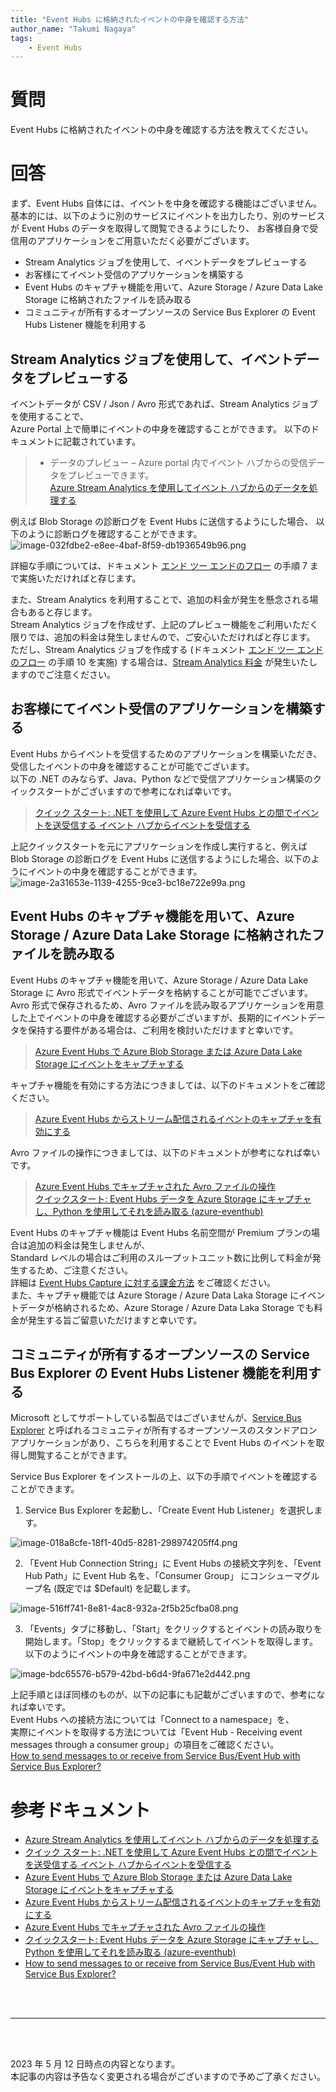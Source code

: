 ```yaml
---
title: "Event Hubs に格納されたイベントの中身を確認する方法"
author_name: "Takumi Nagaya"
tags:
    - Event Hubs
---
```


# 質問
Event Hubs に格納されたイベントの中身を確認する方法を教えてください。
# 回答
まず、Event Hubs 自体には、イベントを中身を確認する機能はございません。<br/>
基本的には、以下のように別のサービスにイベントを出力したり、別のサービスが Event Hubs のデータを取得して閲覧できるようにしたり、
お客様自身で受信用のアプリケーションをご用意いただく必要がございます。

- Stream Analytics ジョブを使用して、イベントデータをプレビューする
- お客様にてイベント受信のアプリケーションを構築する
- Event Hubs のキャプチャ機能を用いて、Azure Storage / Azure Data Lake Storage に格納されたファイルを読み取る
- コミュニティが所有するオープンソースの Service Bus Explorer の Event Hubs Listener 機能を利用する

## Stream Analytics ジョブを使用して、イベントデータをプレビューする
イベントデータが CSV / Json / Avro 形式であれば、Stream Analytics ジョブを使用することで、<br/>
Azure Portal 上で簡単にイベントの中身を確認することができます。
以下のドキュメントに記載されています。

>- データのプレビュー – Azure portal 内でイベント ハブからの受信データをプレビューできます。<br/>
[Azure Stream Analytics を使用してイベント ハブからのデータを処理する](https://learn.microsoft.com/ja-JP/azure/event-hubs/process-data-azure-stream-analytics)

例えば Blob Storage の診断ログを Event Hubs に送信するようにした場合、
以下のように診断ログを確認することができます。<br/>
![image-032fdbe2-e8ee-4baf-8f59-db1936549b96.png]({{site.baseurl}}/media/2023/05/image-032fdbe2-e8ee-4baf-8f59-db1936549b96.png)

詳細な手順については、ドキュメント [エンド ツー エンドのフロー](https://learn.microsoft.com/ja-JP/azure/event-hubs/process-data-azure-stream-analytics#end-to-end-flow) の手順 7 まで実施いただければと存じます。

また、Stream Analytics を利用することで、追加の料金が発生を懸念される場合もあると存じます。<br/>
Stream Analytics ジョブを作成せず、上記のプレビュー機能をご利用いただく限りでは、追加の料金は発生しませんので、ご安心いただければと存じます。<br/>
ただし、Stream Analytics ジョブを作成する (ドキュメント [エンド ツー エンドのフロー](https://learn.microsoft.com/ja-JP/azure/event-hubs/process-data-azure-stream-analytics#end-to-end-flow) の手順 10 を実施) する場合は、[Stream Analytics 料金](https://azure.microsoft.com/ja-jp/pricing/details/stream-analytics/) が発生いたしますのでご注意ください。

## お客様にてイベント受信のアプリケーションを構築する
Event Hubs からイベントを受信するためのアプリケーションを構築いただき、受信したイベントの中身を確認することが可能でございます。<br/>
以下の .NET のみならず、Java、Python などで受信アプリケーション構築のクイックスタートがございますので参考になれば幸いです。

>[クイック スタート: .NET を使用して Azure Event Hubs との間でイベントを送受信する イベント ハブからイベントを受信する](https://learn.microsoft.com/ja-jp/azure/event-hubs/event-hubs-dotnet-standard-getstarted-send?tabs=connection-string%2Croles-azure-portal#receive-events-from-the-event-hub)

上記クイックスタートを元にアプリケーションを作成し実行すると、例えば Blob Storage の診断ログを Event Hubs に送信するようにした場合、以下のようにイベントの中身を確認することができます。<br/>
![image-2a31653e-1139-4255-9ce3-bc18e722e99a.png]({{site.baseurl}}/media/2023/05/image-2a31653e-1139-4255-9ce3-bc18e722e99a.png)

## Event Hubs のキャプチャ機能を用いて、Azure Storage / Azure Data Lake Storage に格納されたファイルを読み取る
Event Hubs のキャプチャ機能を用いて、Azure Storage / Azure Data Lake Storage に Avro 形式でイベントデータを格納することが可能でございます。<br/>
Avro 形式で保存されるため、Avro ファイルを読み取るアプリケーションを用意した上でイベントの中身を確認する必要がございますが、長期的にイベントデータを保持する要件がある場合は、ご利用を検討いただけますと幸いです。

>[Azure Event Hubs で Azure Blob Storage または Azure Data Lake Storage にイベントをキャプチャする](https://learn.microsoft.com/ja-jp/azure/event-hubs/event-hubs-capture-overview)

キャプチャ機能を有効にする方法につきましては、以下のドキュメントをご確認ください。<br/>
>[Azure Event Hubs からストリーム配信されるイベントのキャプチャを有効にする](https://learn.microsoft.com/ja-jp/azure/event-hubs/event-hubs-capture-enable-through-portal)

Avro ファイルの操作につきましては、以下のドキュメントが参考になれば幸いです。
>[Azure Event Hubs でキャプチャされた Avro ファイルの操作](https://learn.microsoft.com/ja-jp/azure/event-hubs/explore-captured-avro-files)<br/>
[クイックスタート: Event Hubs データを Azure Storage にキャプチャし、Python を使用してそれを読み取る (azure-eventhub)](https://learn.microsoft.com/ja-jp/azure/event-hubs/event-hubs-capture-python)

Event Hubs のキャプチャ機能は Event Hubs 名前空間が Premium プランの場合は追加の料金は発生しませんが、<br/>
Standard レベルの場合はご利用のスループットユニット数に比例して料金が発生するため、ご注意ください。<br/>
詳細は [Event Hubs Capture に対する課金方法](https://learn.microsoft.com/ja-jp/azure/event-hubs/event-hubs-capture-overview#how-event-hubs-capture-is-charged) をご確認ください。<br/>
また、キャプチャ機能では Azure Storage / Azure Data Laka Storage にイベントデータが格納されるため、Azure Storage / Azure Data Laka Storage でも料金が発生する旨ご留意いただけますと幸いです。

## コミュニティが所有するオープンソースの Service Bus Explorer の Event Hubs Listener 機能を利用する
Microsoft としてサポートしている製品ではございませんが、[Service Bus Explorer](https://github.com/paolosalvatori/ServiceBusExplorer/tree/main) と呼ばれるコミュニティが所有するオープンソースのスタンドアロンアプリケーションがあり、こちらを利用することで Event Hubs のイベントを取得し閲覧することができます。

Service Bus Explorer をインストールの上、以下の手順でイベントを確認することができます。

1. Service Bus Explorer を起動し、「Create Event Hub Listener」を選択します。

![image-018a8cfe-18f1-40d5-8281-298974205ff4.png]({{site.baseurl}}/media/2023/05/image-018a8cfe-18f1-40d5-8281-298974205ff4.png)

2. 「Event Hub Connection String」に Event Hubs の接続文字列を、「Event Hub Path」に Event Hub 名を、「Consumer Group」 にコンシューマグループ名 (既定では $Default) を記載します。

![image-516ff741-8e81-4ac8-932a-2f5b25cfba08.png]({{site.baseurl}}/media/2023/05/image-516ff741-8e81-4ac8-932a-2f5b25cfba08.png)

3. 「Events」タブに移動し、「Start」をクリックするとイベントの読み取りを開始します。「Stop」をクリックするまで継続してイベントを取得します。以下のようにイベントの中身を確認することができます。

![image-bdc65576-b579-42bd-b6d4-9fa671e2d442.png]({{site.baseurl}}/media/2023/05/image-bdc65576-b579-42bd-b6d4-9fa671e2d442.png)

上記手順とほぼ同様のものが、以下の記事にも記載がございますので、参考になれば幸いです。<br/>
Event Hubs への接続方法については「Connect to a namespace」を、<br/>
実際にイベントを取得する方法については「Event Hub - Receiving event messages through a consumer group」の項目をご確認ください。<br/>
[How to send messages to or receive from Service Bus/Event Hub with Service Bus Explorer?](https://techcommunity.microsoft.com/t5/azure-paas-blog/how-to-send-messages-to-or-receive-from-service-bus-event-hub/ba-p/2136244)
# 参考ドキュメント

- [Azure Stream Analytics を使用してイベント ハブからのデータを処理する](https://learn.microsoft.com/ja-JP/azure/event-hubs/process-data-azure-stream-analytics)
- [クイック スタート: .NET を使用して Azure Event Hubs との間でイベントを送受信する イベント ハブからイベントを受信する](https://learn.microsoft.com/ja-jp/azure/event-hubs/event-hubs-dotnet-standard-getstarted-send?tabs=connection-string%2Croles-azure-portal#receive-events-from-the-event-hub)
- [Azure Event Hubs で Azure Blob Storage または Azure Data Lake Storage にイベントをキャプチャする](https://learn.microsoft.com/ja-jp/azure/event-hubs/event-hubs-capture-overview)
- [Azure Event Hubs からストリーム配信されるイベントのキャプチャを有効にする](https://learn.microsoft.com/ja-jp/azure/event-hubs/event-hubs-capture-enable-through-portal)
- [Azure Event Hubs でキャプチャされた Avro ファイルの操作](https://learn.microsoft.com/ja-jp/azure/event-hubs/explore-captured-avro-files)
- [クイックスタート: Event Hubs データを Azure Storage にキャプチャし、Python を使用してそれを読み取る (azure-eventhub)](https://learn.microsoft.com/ja-jp/azure/event-hubs/event-hubs-capture-python)
- [How to send messages to or receive from Service Bus/Event Hub with Service Bus Explorer?](https://techcommunity.microsoft.com/t5/azure-paas-blog/how-to-send-messages-to-or-receive-from-service-bus-event-hub/ba-p/2136244)

<br>
<br>

---

<br>
<br>

2023 年 5 月 12 日時点の内容となります。<br>
本記事の内容は予告なく変更される場合がございますので予めご了承ください。

<br>
<br>
